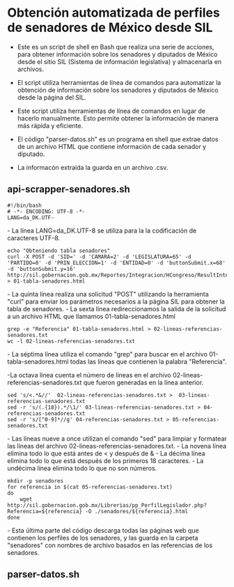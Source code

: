 # Obtención automatizada de perfiles de senadores de México desde SIL

- Este es un script de shell en Bash que realiza una serie de acciones, para obtener información sobre los senadores y diputados de México desde el sitio SIL (Sistema de información legislativa) y almacenarla en archivos.

- El script utiliza herramientas de línea de comandos para automatizar la obtención de información sobre los senadores y diputados de México desde la página del SIL.

- Este script utiliza herramientas de línea de comandos en lugar de hacerlo manualmente. Esto permite obtener la información de manera más rápida y eficiente. 

- El código "parser-datos.sh" es un programa en shell que extrae datos de un archivo HTML que contiene información de cada senador y diputado.

- La informacón extraída la guarda en un archivo .csv.


## api-scrapper-senadores.sh
```
#!/bin/bash
# -*- ENCODING: UTF-8 -*-
LANG=da_DK.UTF-
```
<p>
- La línea LANG=da_DK.UTF-8 se utiliza para la la codificación de caracteres UTF-8.
</p>

```
echo "Obteniendo tabla senadores"
curl -X POST -d 'SID=' -d 'CAMARA=2' -d 'LEGISLATURA=65' -d 'PARTIDO=0' -d 'PRIN_ELECCION=1' -d 'ENTIDAD=0' -d 'buttonSubmit.x=68' -d 'buttonSubmit.y=16' http://sil.gobernacion.gob.mx/Reportes/Integracion/HCongreso/ResultIntegHCongreso.php > 01-tabla-senadores.html
```

<p>
- La quinta línea realiza una solicitud "POST" utilizando la herramienta "curl" para enviar los parámetros necesarios a la página SIL para obtener la tabla de senadores.
- La sexta línea redireccionamos la salida de la solicitud a un archivo HTML que llamamos  01-tabla-senadores.html
</p>

```
grep -e "Referencia" 01-tabla-senadores.html > 02-lineas-referencias-senadores.txt
wc -l 02-lineas-referencias-senadores.txt
```
<p>
- La séptima línea utiliza el comando "grep" para buscar en el archivo 01-tabla-senadores.html todas las líneas que contienen la palabra "Referencia".

-La octava línea cuenta el número de líneas en el archivo 02-lineas-referencias-senadores.txt que fueron generadas en la línea anterior.
</p>

```
sed 's/<.*&//'  02-lineas-referencias-senadores.txt >  03-lineas-referencias-senadores.txt
sed -r 's/(.{18}).*/\1/' 03-lineas-referencias-senadores.txt > 04-referencias-senadores.txt
sed -r 's/[^0-9]*//g' 04-referencias-senadores.txt > 05-referencias-senadores.txt
```
<p>
- Las líneas nueve a once utilizan el comando "sed" para limpiar y formatear las líneas del archivo 02-lineas-referencias-senadores.txt.
- La novena línea elimina todo lo que está antes de < y después de &
- La décima línea elimina todo lo que está después de los primeros 18 caracteres.
- La undécima línea elimina todo lo que no son números.
</p>

```
mkdir -p senadores
for referencia in $(cat 05-referencias-senadores.txt)
do
	wget http://sil.gobernacion.gob.mx/Librerias/pp_PerfilLegislador.php?Referencia=${referencia} -O ./senadores/${referencia}.html
done

```
<p>
- Esta última parte del código descarga todas las páginas web que contienen los perfiles de los senadores, y las guarda en la carpeta "senadores" con nombres de archivo basados en las referencias de los senadores.
</p>

## parser-datos.sh

